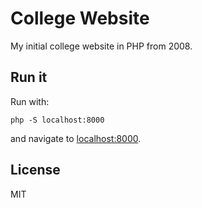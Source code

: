# College Website

My initial college website in PHP from 2008.

## Run it

Run with:

    php -S localhost:8000

and navigate to [localhost:8000](http://localhost:8000).

## License

MIT
